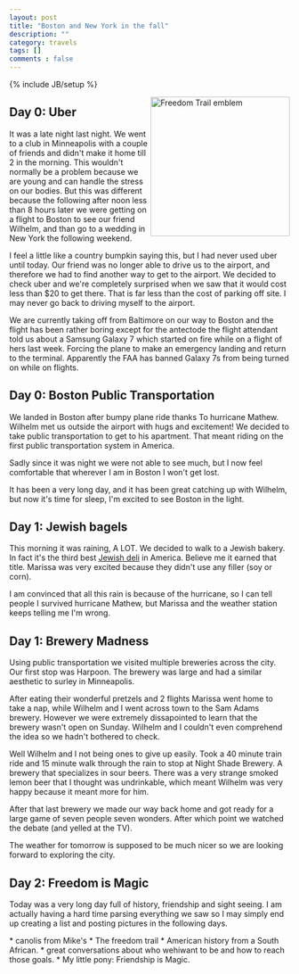 ```yaml
---
layout: post
title: "Boston and New York in the fall"
description: ""
category: travels
tags: []
comments : false
---
```

{% include JB/setup %}

<img src="{{site.url}}/images/travels/Boston/freedomTrail.png" alt="Freedom Trail emblem" style="width: 250px;" align="right"/>

## Day 0: Uber

It was a late night last night. We went to a club in Minneapolis with a couple of friends and didn't make it home till 2 in the morning. This wouldn't normally be a problem because we are young and can handle the stress on our bodies. But this was different because the following after noon less than 8 hours later we were getting on a flight to Boston to see our friend Wilhelm,  and than go to a wedding in New York the following weekend. 

I feel a little like a country bumpkin saying this,  but I had never used uber until today. Our friend was no longer able to drive us to the airport, and therefore we had to find another way to get to the airport.  We decided to check uber and we're completely surprised when we saw that it would cost less than $20 to get there.  That is far less than the cost of parking off site.  I may never go back to driving myself to the airport.

We are currently taking off from Baltimore on our way to Boston and the flight has been rather boring except for the antectode the flight attendant told us about a Samsung Galaxy 7 which started on fire while on a flight of hers last week.  Forcing the plane to make an emergency landing and return to the terminal. Apparently the FAA has banned Galaxy 7s from being turned on while on flights.


## Day 0: Boston Public Transportation 

We landed in Boston after bumpy plane ride thanks To hurricane Mathew. Wilhelm met us outside the airport with hugs and excitement! We decided to take public transportation to get to his apartment. That meant riding on the first public transportation system in America. 

Sadly since it was night we were not able to see much,  but I now feel comfortable that wherever I am in Boston I won't get lost.

It has been a very long day,  and it has been great catching up with Wilhelm, but now it's time for sleep,  I'm excited to see Boston in the light.

## Day 1: Jewish bagels

This morning it was raining, A LOT.  We decided to walk to a Jewish bakery. In fact it's the third best [Jewish deli](http://www.kupelsbakery.com) in America. Believe me it earned that title.  Marissa was very excited because they didn't use any filler (soy or corn).

I am convinced that all this rain is because of the hurricane, so I can tell people I survived hurricane Mathew, but Marissa and the weather station keeps telling me I'm wrong.

## Day 1: Brewery Madness

Using public transportation we visited multiple breweries across the city. Our first stop was Harpoon. The brewery was large and had a similar aesthetic to surley in Minneapolis. 

After eating their wonderful pretzels and 2 flights Marissa went home to take a nap,  while Wilhelm and I went across town to the Sam Adams brewery.  However we were extremely dissapointed to learn that the brewery wasn't open on Sunday. Wilhelm and I couldn't even comprehend the idea so we hadn't bothered to check. 

Well Wilhelm and I not being ones to give up easily.  Took a 40 minute train ride and 15 minute walk through the rain to stop at Night Shade Brewery.  A brewery that specializes in sour beers. There was a very strange smoked lemon beer that I thought was undrinkable, which meant Wilhelm was very happy because it meant more for him. 

After that last brewery we made our way back home and got ready for a large game of seven people seven wonders. After which point we watched the debate (and yelled at the TV). 

The weather for tomorrow is supposed to be much nicer so we are looking forward to exploring the city.

## Day 2: Freedom is Magic 

Today was a very long day full of history, friendship and sight seeing. I am actually having a hard time parsing everything we saw so I may simply end up creating a list and posting pictures in the following days. 

  * canolis from Mike's
  * The freedom trail
  * American history from a South African. 
  * great conversations about who wehiwant to be and how to reach those goals. 
  * My little pony: Friendship is Magic.